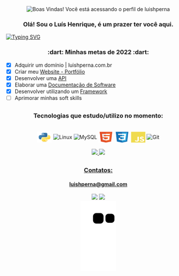 <div align="center">
  <img alt="Boas Vindas! Você está acessando o perfil de luishperna" src="https://user-images.githubusercontent.com/96630233/183275248-3515d424-330c-4dcc-8b8b-e1f00932dfef.png"/>
</div>

<h3 align="center">Olá! Sou o Luís Henrique, é um prazer ter você aqui.</h3>

[![Typing SVG](https://readme-typing-svg.herokuapp.com/?color=55EAAB&size=25&center=true&vCenter=true&width=1000&lines=C%3A%5C%3Ecd+Engenharia+de+Software;C%3A%5C%3Estart+desenvolvedor-de-software.exe)](https://git.io/typing-svg)

<h3 align="center">:dart: Minhas metas de 2022 :dart:</h3>

- [X] Adquirir um domínio | luishperna.com.br
- [X] Criar meu [Website - Portfólio](https://luishperna.com.br/)
- [X] Desenvolver uma [API](https://github.com/luishperna/registros_funcionarios_api)
- [X] Elaborar uma [Documentação de Software](https://github.com/luishperna/registros_funcionarios_api_docs)
- [X] Desenvolver utilizando um [Framework](https://github.com/luishperna/ocxerf-django)
- [ ] Aprimorar minhas soft skills

##

<h3 align="center">Tecnologias que estudo/utilizo no momento:</h3>

<div align="center" style="display: inline_block"><br>
  <img align="center" alt="Python" height="30" width="40" src="https://raw.githubusercontent.com/devicons/devicon/master/icons/python/python-original.svg">
  <img align="center" alt="Linux" height="30" width="40" src="https://cdn.jsdelivr.net/gh/devicons/devicon/icons/linux/linux-original.svg">
  <img align="center" alt="MySQL" height="30" width="40" src="https://cdn.jsdelivr.net/gh/devicons/devicon/icons/mysql/mysql-original.svg">
  <img align="center" alt="HTML" height="30" width="40" src="https://raw.githubusercontent.com/devicons/devicon/master/icons/html5/html5-original.svg">
  <img align="center" alt="CSS" height="30" width="40" src="https://raw.githubusercontent.com/devicons/devicon/master/icons/css3/css3-original.svg">
  <img align="center" alt="JavaScript" height="30" width="40" src="https://raw.githubusercontent.com/devicons/devicon/master/icons/javascript/javascript-plain.svg">
  <img align="center" alt="Git" height="30" width="40" src="https://cdn.jsdelivr.net/gh/devicons/devicon/icons/git/git-original.svg">
</div><br>

<div align="center">
  <a href="https://github.com/luishperna">
  <img height="151em" src="https://github-readme-stats.vercel.app/api?username=luishperna&show_icons=true&theme=gotham&include_all_commits=true&count_private=true"/>
  <img height="151em" src="https://github-readme-stats.vercel.app/api/top-langs/?username=luishperna&layout=compact&langs_count=7&theme=gotham"/>
</div>

##

<h3 align="center">Contatos:</h3>

<h4 align="center">luishperna@gmail.com</h4>
  
<div align="center">
  <a href="https://www.linkedin.com/in/luishperna/" target="_blank"><img src="https://img.shields.io/badge/-LinkedIn-%230077B5?style=for-the-badge&logo=linkedin&logoColor=white" target="_blank"></a> 
  <a href="https://www.instagram.com/luishperna/" target="_blank"><img src="https://img.shields.io/badge/-Instagram-%23E4405F?style=for-the-badge&logo=instagram&logoColor=white" target="_blank"></a>
</div>

<div align="center">
 <img alt="Snake Animation" src="https://github.com/luishperna/luishperna/blob/output/github-contribution-grid-snake.svg"/>
</div>
